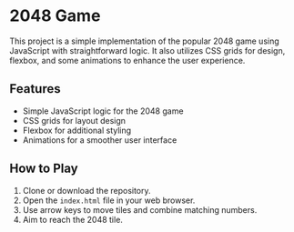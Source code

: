 # 2048 Game

This project is a simple implementation of the popular 2048 game using JavaScript with straightforward logic. It also utilizes CSS grids for design, flexbox, and some animations to enhance the user experience.

## Features

- Simple JavaScript logic for the 2048 game
- CSS grids for layout design
- Flexbox for additional styling
- Animations for a smoother user interface

## How to Play

1. Clone or download the repository.
2. Open the `index.html` file in your web browser.
3. Use arrow keys to move tiles and combine matching numbers.
4. Aim to reach the 2048 tile.
